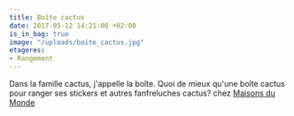 ```yaml
---
title: Boîte cactus
date: 2017-05-12 14:21:00 +02:00
is_in_bag: true
image: "/uploads/boite_cactus.jpg"
etageres:
- Rangement
---
```


Dans la famille cactus, j'appelle la boîte. Quoi de mieux qu'une boîte cactus pour ranger ses stickers et autres fanfreluches cactus? chez [Maisons du Monde ](http://www.maisonsdumonde.com/FR/fr/produits/fiche/2-boites-de-rangement-en-carton-cactus-ananas-168584.htm)